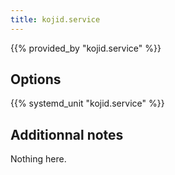 ```yaml
---
title: kojid.service
---
```


{{% provided_by "kojid.service" %}}

## Options

{{% systemd_unit "kojid.service" %}}

## Additionnal notes

Nothing here.